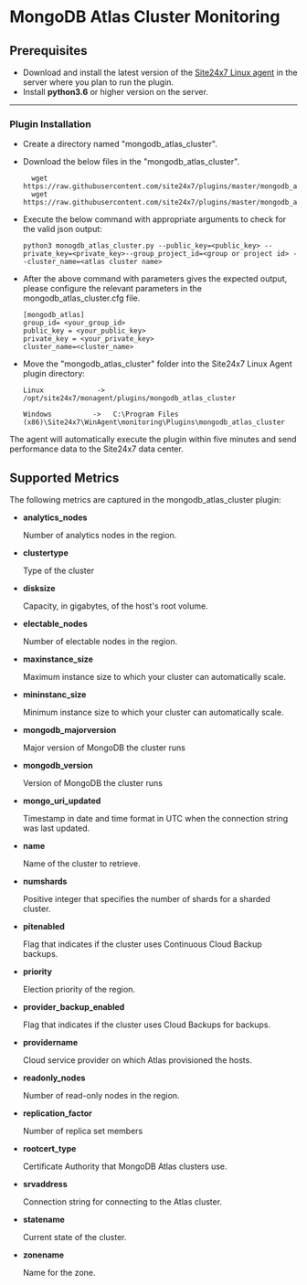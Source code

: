 # MongoDB Atlas Cluster Monitoring


                                                                                              
## Prerequisites

- Download and install the latest version of the [Site24x7 Linux agent](https://www.site24x7.com/app/client#/admin/inventory/add-monitor) in the server where you plan to run the plugin. 
- Install **python3.6** or higher version on the server.

---

### Plugin Installation  

- Create a directory named "mongodb_atlas_cluster".
	
- Download the below files in the "mongodb_atlas_cluster".

		wget https://raw.githubusercontent.com/site24x7/plugins/master/mongodb_atlas_cluster/mongodb_atlas_cluster.py
		wget https://raw.githubusercontent.com/site24x7/plugins/master/mongodb_atlas_cluster/mongodb_atlas_cluster.cfg

- Execute the below command with appropriate arguments to check for the valid json output:
	```
    python3 monogdb_atlas_cluster.py --public_key=<public_key> --private_key=<private_key>--group_project_id=<group or project id> --cluster_name=<atlas cluster name>	 
    ```
- After the above command with parameters gives the expected output, please configure the relevant parameters in the mongodb_atlas_cluster.cfg file.

	```
    [mongodb_atlas]
    group_id= <your_group_id>
    public_key = <your_public_key>
    private_key = <your_private_key>
    cluster_name=<cluster_name>

	```	
- Move the "mongodb_atlas_cluster" folder into the Site24x7 Linux Agent plugin directory: 
	```
	Linux             ->   /opt/site24x7/monagent/plugins/mongodb_atlas_cluster
	```
	```
	Windows          ->   C:\Program Files (x86)\Site24x7\WinAgent\monitoring\Plugins\mongodb_atlas_cluster
	```

The agent will automatically execute the plugin within five minutes and send performance data to the Site24x7 data center.





## Supported Metrics
The following metrics are captured in the mongodb_atlas_cluster plugin:

- **analytics_nodes**

    Number of analytics nodes in the region.
- **clustertype**  

    Type of the cluster

- **disksize**                 
    
    Capacity, in gigabytes, of the host's root volume. 

- **electable_nodes**          

    Number of electable nodes in the region.

- **maxinstance_size**         

    Maximum instance size to which your cluster can automatically scale.

- **mininstanc_size**          

    Minimum instance size to which your cluster can automatically scale.
- **mongodb_majorversion**     

    Major version of MongoDB the cluster runs

- **mongodb_version**          

    Version of MongoDB the cluster runs

- **mongo_uri_updated**        

    Timestamp in date and time format in UTC when the connection string was last updated. 

- **name**                     
    
    Name of the cluster to retrieve.

- **numshards**                

    Positive integer that specifies the number of shards for a sharded cluster.


- **pitenabled**           

    Flag that indicates if the cluster uses Continuous Cloud Backup backups.

- **priority**                 
    
    Election priority of the region. 
- **provider_backup_enabled**  

    Flag that indicates if the cluster uses Cloud Backups for backups.

- **providername**             

    Cloud service provider on which Atlas provisioned the hosts.

- **readonly_nodes**           
    
    Number of read-only nodes in the region.
- **replication_factor**       

    Number of replica set members
- **rootcert_type**            

    Certificate Authority that MongoDB Atlas clusters use.
- **srvaddress**               
    
    Connection string for connecting to the Atlas cluster. 
- **statename**                
    
    Current state of the cluster. 
- **zonename**                 

    Name for the zone.
